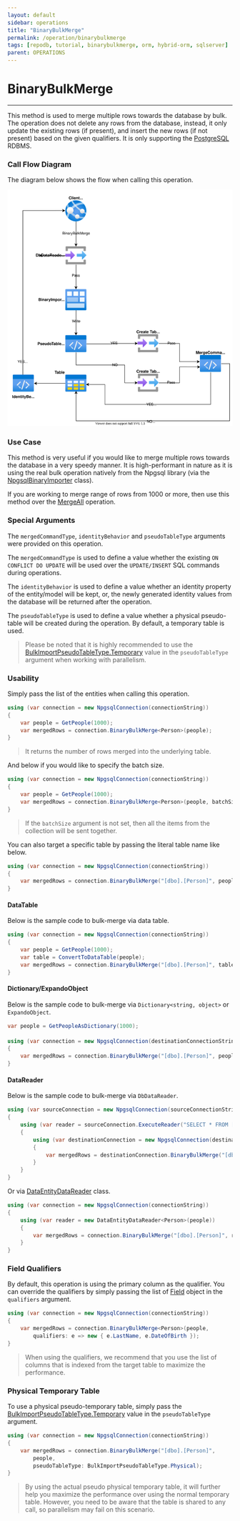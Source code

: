 ```yaml
---
layout: default
sidebar: operations
title: "BinaryBulkMerge"
permalink: /operation/binarybulkmerge
tags: [repodb, tutorial, binarybulkmerge, orm, hybrid-orm, sqlserver]
parent: OPERATIONS
---
```


# BinaryBulkMerge

---

This method is used to merge multiple rows towards the database by bulk. The operation does not delete any rows from the database, instead, it only update the existing rows (if present), and insert the new rows (if not present) based on the given qualifiers. It is only supporting the [PostgreSQL](https://www.nuget.org/packages/RepoDb.PostgreSql.BulkOperations) RDBMS.

### Call Flow Diagram

The diagram below shows the flow when calling this operation.

<img src="../../assets/images/site/binarybulkmerge.svg" />

### Use Case

This method is very useful if you would like to merge multiple rows towards the database in a very speedy manner. It is high-performant in nature as it is using the real bulk operation natively from the Npgsql library (via the [NpgsqlBinaryImporter](https://www.npgsql.org/doc/api/Npgsql.NpgsqlBinaryImporter.html) class).

If you are working to merge range of rows from 1000 or more, then use this method over the [MergeAll](/operation/mergeall) operation.

### Special Arguments

The `mergedCommandType`, `identityBehavior` and `pseudoTableType` arguments were provided on this operation.

The `mergedCommandType` is used to define a value whether the existing `ON CONFLICT DO UPDATE` will be used over the `UPDATE/INSERT` SQL commands during operations.

The `identityBehavior` is used to define a value whether an identity property of the entity/model will be kept, or, the newly generated identity values from the database will be returned after the operation. 

The `pseudoTableType` is used to define a value whether a physical pseudo-table will be created during the operation. By default, a temporary table is used.

> Please be noted that it is highly recommended to use the [BulkImportPseudoTableType.Temporary](/enumerations/bulkimportpseudotabletype#temporary) value in the `pseudoTableType` argument when working with parallelism.

### Usability

Simply pass the list of the entities when calling this operation.

```csharp
using (var connection = new NpgsqlConnection(connectionString))
{
    var people = GetPeople(1000);
    var mergedRows = connection.BinaryBulkMerge<Person>(people);
}
```

> It returns the number of rows merged into the underlying table.

And below if you would like to specify the batch size.

```csharp
using (var connection = new NpgsqlConnection(connectionString))
{
    var people = GetPeople(1000);
    var mergedRows = connection.BinaryBulkMerge<Person>(people, batchSize: 100);
}
```

> If the `batchSize` argument is not set, then all the items from the collection will be sent together.

You can also target a specific table by passing the literal table name like below.

```csharp
using (var connection = new NpgsqlConnection(connectionString))
{
    var mergedRows = connection.BinaryBulkMerge("[dbo].[Person]", people);
}
```

#### DataTable

Below is the sample code to bulk-merge via data table.

```csharp
using (var connection = new NpgsqlConnection(connectionString))
{
    var people = GetPeople(1000);
    var table = ConvertToDataTable(people);
    var mergedRows = connection.BinaryBulkMerge("[dbo].[Person]", table);
}
```

#### Dictionary/ExpandoObject

Below is the sample code to bulk-merge via `Dictionary<string, object>` or `ExpandoObject`.

```csharp
var people = GetPeopleAsDictionary(1000);

using (var connection = new NpgsqlConnection(destinationConnectionString))
{
    var mergedRows = connection.BinaryBulkMerge("[dbo].[Person]", people);
}
```

#### DataReader

Below is the sample code to bulk-merge via `DbDataReader`.

```csharp
using (var sourceConnection = new NpgsqlConnection(sourceConnectionString))
{
    using (var reader = sourceConnection.ExecuteReader("SELECT * FROM [dbo].[Person];"))
    {
        using (var destinationConnection = new NpgsqlConnection(destinationConnectionString))
        {
            var mergedRows = destinationConnection.BinaryBulkMerge("[dbo].[Person]", reader);
        }
    }
}
```

Or via [DataEntityDataReader](/class/dataentitydatareader) class.

```csharp
using (var connection = new NpgsqlConnection(connectionString))
{
    using (var reader = new DataEntityDataReader<Person>(people))
    {
        var mergedRows = connection.BinaryBulkMerge("[dbo].[Person]", reader);
    }
}
```

### Field Qualifiers

By default, this operation is using the primary column as the qualifier. You can override the qualifiers by simply passing the list of [Field](/class/field) object in the `qualifiers` argument.

```csharp
using (var connection = new NpgsqlConnection(connectionString))
{
    var mergedRows = connection.BinaryBulkMerge<Person>(people,
        qualifiers: e => new { e.LastName, e.DateOfBirth });
}
```

> When using the qualifiers, we recommend that you use the list of columns that is indexed from the target table to maximize the performance.

### Physical Temporary Table

To use a physical pseudo-temporary table, simply pass the [BulkImportPseudoTableType.Temporary](/enumerations/bulkimportpseudotabletype#physical) value in the `pseudoTableType` argument.

```csharp
using (var connection = new NpgsqlConnection(connectionString))
{
    var mergedRows = connection.BinaryBulkMerge("[dbo].[Person]",
        people,
        pseudoTableType: BulkImportPseudoTableType.Physical);
}
```

> By using the actual pseudo physical temporary table, it will further help you maximize the performance over using the normal temporary table. However, you need to be aware that the table is shared to any call, so parallelism may fail on this scenario.
